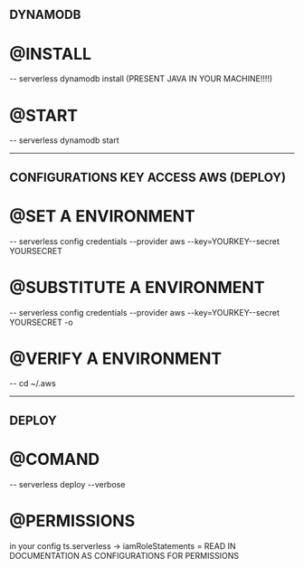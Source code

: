 ## DYNAMODB

# @INSTALL
-- serverless dynamodb install (PRESENT JAVA IN YOUR MACHINE!!!!)
# @START
-- serverless dynamodb start

--------------------------------------

## CONFIGURATIONS KEY ACCESS AWS (DEPLOY)

# @SET A ENVIRONMENT 
-- serverless config credentials --provider aws --key=YOURKEY--secret YOURSECRET
# @SUBSTITUTE A ENVIRONMENT
-- serverless config credentials --provider aws --key=YOURKEY--secret YOURSECRET -o
# @VERIFY A ENVIRONMENT
-- cd ~/.aws

--------------------------------------
## DEPLOY

# @COMAND
-- serverless deploy --verbose

# @PERMISSIONS
in your config ts.serverless 
-> iamRoleStatements = READ IN DOCUMENTATION AS CONFIGURATIONS FOR PERMISSIONS